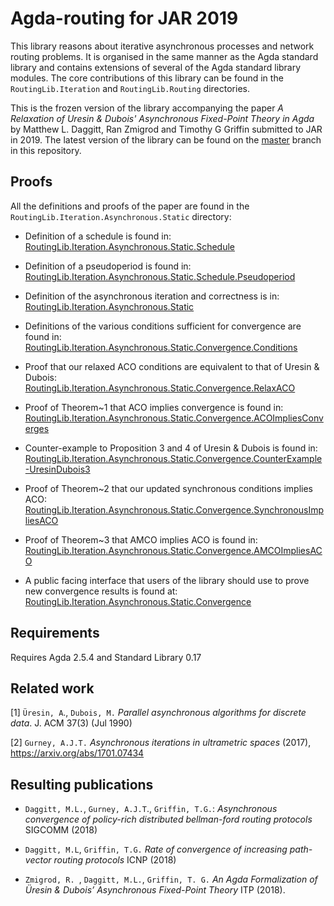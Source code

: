 # Agda-routing for JAR 2019

This library reasons about iterative asynchronous processes and network routing problems. It is organised in the same manner as the Agda standard library and contains extensions of several of the Agda standard library modules. The core contributions of this library can be found in the `RoutingLib.Iteration` and `RoutingLib.Routing` directories.

This is the frozen version of the library accompanying the paper _A Relaxation of Uresin & Dubois' Asynchronous Fixed-Point Theory in Agda_ by Matthew L. Daggitt, Ran Zmigrod and Timothy G Griffin submitted to JAR in 2019. The latest version of the library can be found on the [master](https://github.com/MatthewDaggitt/agda-routing) branch in this repository.

## Proofs

All the definitions and proofs of the paper are found in the `RoutingLib.Iteration.Asynchronous.Static` directory:

* Definition of a schedule is found in:
  [RoutingLib.Iteration.Asynchronous.Static.Schedule](https://github.com/MatthewDaggitt/agda-routing/blob/jar2019/RoutingLib/Iteration/Asynchronous/Static/Schedule.agda)

* Definition of a pseudoperiod is found in:
  [RoutingLib.Iteration.Asynchronous.Static.Schedule.Pseudoperiod](https://github.com/MatthewDaggitt/agda-routing/blob/jar2019/RoutingLib/Iteration/Asynchronous/Static/Schedule/Pseudoperiod.agda)

* Definition of the asynchronous iteration and correctness is in:
  [RoutingLib.Iteration.Asynchronous.Static](https://github.com/MatthewDaggitt/agda-routing/blob/jar2019/RoutingLib/Iteration/Asynchronous/Static.agda)

* Definitions of the various conditions sufficient for convergence are found in:
  [RoutingLib.Iteration.Asynchronous.Static.Convergence.Conditions](https://github.com/MatthewDaggitt/agda-routing/blob/jar2019/RoutingLib/Iteration/Asynchronous/Static/Convergence/Conditions.agda)

* Proof that our relaxed ACO conditions are equivalent to that of Uresin & Dubois:
  [RoutingLib.Iteration.Asynchronous.Static.Convergence.RelaxACO](https://github.com/MatthewDaggitt/agda-routing/blob/jar2019/RoutingLib/Iteration/Asynchronous/Static/Convergence/RelaxACO.agda)

* Proof of Theorem~1 that ACO implies convergence is found in:
  [RoutingLib.Iteration.Asynchronous.Static.Convergence.ACOImpliesConverges](https://github.com/MatthewDaggitt/agda-routing/blob/jar2019/RoutingLib/Iteration/Asynchronous/Static/Convergence/ACOImpliesConverges.agda)

* Counter-example to Proposition 3 and 4 of Uresin & Dubois is found in:
  [RoutingLib.Iteration.Asynchronous.Static.Convergence.CounterExample-UresinDubois3](https://github.com/MatthewDaggitt/agda-routing/blob/jar2019/RoutingLib/Iteration/Asynchronous/Static/Convergence/CounterExample-UresinDubois3.agda)

* Proof of Theorem~2 that our updated synchronous conditions implies ACO:
  [RoutingLib.Iteration.Asynchronous.Static.Convergence.SynchronousImpliesACO](https://github.com/MatthewDaggitt/agda-routing/blob/jar2019/RoutingLib/Iteration/Asynchronous/Static/SynchronousImpliesACO.agda)

* Proof of Theorem~3 that AMCO implies ACO is found in:
  [RoutingLib.Iteration.Asynchronous.Static.Convergence.AMCOImpliesACO](https://github.com/MatthewDaggitt/agda-routing/blob/jar2019/RoutingLib/Iteration/Asynchronous/Static/AMCOImpliesACO.agda)

* A public facing interface that users of the library should use to prove new convergence results is found at:
  [RoutingLib.Iteration.Asynchronous.Static.Convergence](https://github.com/MatthewDaggitt/agda-routing/blob/jar2019/RoutingLib/Iteration/Asynchronous/Static/Convergence.agda)

## Requirements

Requires Agda 2.5.4 and Standard Library 0.17

## Related work

[1] `Üresin, A`., `Dubois, M.` _Parallel asynchronous algorithms for discrete 
data_. J. ACM 37(3) (Jul 1990)

[2] `Gurney, A.J.T.` _Asynchronous iterations in ultrametric spaces_ (2017),
https://arxiv.org/abs/1701.07434

## Resulting publications

* `Daggitt, M.L.`, `Gurney, A.J.T`., `Griffin, T.G.`: _Asynchronous convergence
of policy-rich distributed bellman-ford routing protocols_ SIGCOMM (2018)

* `Daggitt, M.L`, `Griffin, T.G.` _Rate of convergence
of increasing path-vector routing protocols_ ICNP (2018)

* `Zmigrod, R. `, `Daggitt, M.L.`, `Griffin, T. G.` _An
Agda Formalization of Üresin & Dubois’ Asynchronous Fixed-Point
Theory_ ITP (2018).
